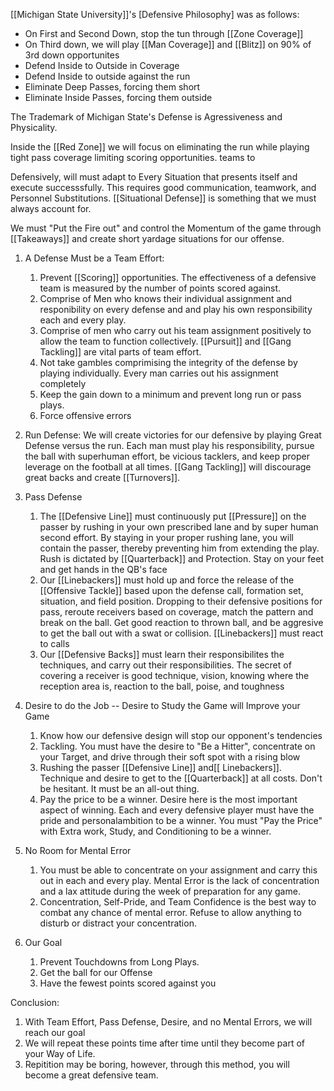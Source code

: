 [[Michigan State University]]'s [Defensive Philosophy] was as follows:

- On First and Second Down, stop the tun through [[Zone Coverage]]
- On Third down, we will play [[Man Coverage]] and [[Blitz]] on 90% of 3rd down opportunites
- Defend Inside to Outside in Coverage
- Defend Inside to outside against the run
- Eliminate Deep Passes, forcing them short
- Eliminate Inside Passes, forcing them outside

The Trademark of Michigan State's Defense is Agressiveness and Physicality. 

Inside the [[Red Zone]] we will focus on eliminating the run while playing tight pass coverage limiting scoring opportunities. teams to

Defensively, will must adapt to Every Situation that presents itself and execute successsfully. This requires good communication, teamwork, and Personnel Substitutions. [[Situational Defense]] is something that we must always account for. 

We must "Put the Fire out" and control the Momentum of the game through [[Takeaways]] and create short yardage situations for our offense. 

1. A Defense Must be a Team Effort:
	1. Prevent [[Scoring]] opportunities. The effectiveness of a defensive team is measured by the number of points scored against. 
	2. Comprise of Men who knows their individual assignment and responibility on every defense and and play his own responsibility each and every play. 
	3. Comprise of men who carry out his team assignment positively to allow the team to function collectively. [[Pursuit]] and [[Gang Tackling]] are vital parts of team effort. 
	4. Not take gambles comprimising the integrity of the defense by playing individually. Every man carries out his assignment completely
	5. Keep the gain down to a minimum and prevent long run or pass plays. 
	6. Force offensive errors

2. Run Defense:
	We will create victories for our defensive by playing Great Defense versus the run. Each man must play his responsibility, pursue the ball with superhuman effort, be vicious tacklers, and keep proper leverage on the football at all times. [[Gang Tackling]] will discourage great backs and create [[Turnovers]]. 

3. Pass Defense
	1. The [[Defensive Line]] must continuously put [[Pressure]] on the passer by rushing in your own prescribed lane and by super human second effort. By staying in your proper rushing lane, you will contain the passer, thereby preventing him from extending the play. Rush is dictated by [[Quarterback]] and Protection. Stay on your feet and get hands in the QB's face
	2. Our [[Linebackers]] must hold up and force the release of the [[Offensive Tackle]] based upon the defense call, formation set, situation, and field position. Dropping to their defensive positions for pass, reroute receivers based on coverage, match the pattern and break on the ball. Get good reaction to thrown ball, and be aggresive to get the ball out with a swat or collision. [[Linebackers]] must react to calls
	3. Our [[Defensive Backs]] must learn their responsibilites the techniques, and carry out their responsibilities. The secret of covering a receiver is good technique, vision, knowing where the reception area is, reaction to the ball, poise, and toughness
4. Desire to do the Job -- Desire to Study the Game will Improve your Game
	1. Know how our defensive design will stop our opponent's tendencies
	2. Tackling. You must have the desire to "Be a Hitter", concentrate on your Target, and drive through their soft spot with a rising blow
	3. Rushing the passer [[Defensive Line]] and[[ Linebackers]]. Technique and desire to get to the [[Quarterback]] at all costs. Don't be hesitant. It must be an all-out thing. 
	4. Pay the price to be a winner. Desire here is the most important aspect of winning. Each and every defensive player must have the pride and personalambition to be a winner. You must "Pay the Price" with Extra work, Study, and Conditioning to be a winner. 
5. No Room for Mental Error
	1. You must be able to concentrate on your assignment and carry this out in each and every play. Mental Error is the lack of concentration and a lax attitude during the week of preparation for any game. 
	2. Concentration, Self-Pride, and Team Confidence is the best way to combat any chance of mental error. Refuse to allow anything to disturb or distract your concentration. 
6. Our Goal
	1. Prevent Touchdowns from Long Plays. 
	2. Get the ball for our Offense
	3. Have the fewest points scored against you 

Conclusion:
1. With Team Effort, Pass Defense, Desire, and no Mental Errors, we will reach our goal
2. We will repeat these points time after time until they become part of your Way of Life. 
3. Repitition may be boring, however, through this method, you will become a great defensive team.
